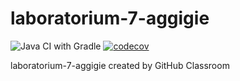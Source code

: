 # laboratorium-7-aggigie
![Java CI with Gradle](https://github.com/testowanieaplikacjijavaug/laboratorium-7-aggigie/workflows/Java%20CI%20with%20Gradle/badge.svg)
[![codecov](https://codecov.io/gh/testowanieaplikacjijavaug/laboratorium-7-aggigie/branch/master/graph/badge.svg)](https://codecov.io/gh/testowanieaplikacjijavaug/laboratorium-7-aggigie)

laboratorium-7-aggigie created by GitHub Classroom
